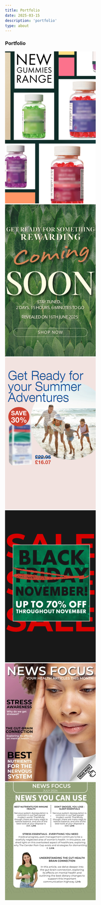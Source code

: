 ```yaml
---
title: Portfolio
date: 2025-03-15
description: 'portfolio'
type: about
---
```


### Portfolio

<div class="gallery" unique-script-id="w-w-dm-id">
  <div class="responsive-container-block bigContainer">
    <div class="responsive-container-block Container">
             <div class="swiper-container mySwiper">
          <div class="swiper-wrapper">
            <div class="swiper-slide">
              <div class="blockImg">
                <img class="mainImg image-block" src="https://github.com/dave-pereira/dave-pereira.github.io/blob/main/static/P1_1.jpeg">
                <img class="mainImg" src="https://github.com/dave-pereira/dave-pereira.github.io/blob/main/static/P2_2.jpeg">
              </div>
            </div>
            <div class="swiper-slide">
              <div class="blockImg">
                <img class="mainImg image-block" src="https://github.com/dave-pereira/dave-pereira.github.io/blob/main/static/P3_3.jpeg">
                <img class="mainImg" src="https://github.com/dave-pereira/dave-pereira.github.io/blob/main/static/P4_4.jpeg">
              </div>
            </div>
            <div class="swiper-slide">
              <div class="blockImg">
                <img class="mainImg image-block" src="https://github.com/dave-pereira/dave-pereira.github.io/blob/main/static/P5_5.jpg">
                <img class="mainImg" src="https://github.com/dave-pereira/dave-pereira.github.io/blob/main/static/P6_6.jpg">
              </div>
            </div>
  </div>
</div>
